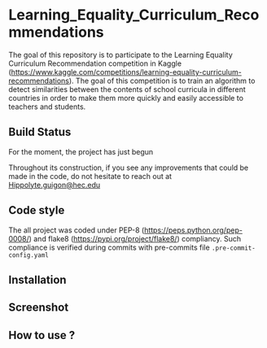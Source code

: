 # Learning_Equality_Curriculum_Recommendations

The goal of this repository is to participate to the Learning Equality Curriculum Recommendation competition in Kaggle (https://www.kaggle.com/competitions/learning-equality-curriculum-recommendations). The goal of this competition is to train an algorithm to detect similarities between the contents of school curricula in different countries in order to make them more quickly and easily accessible to teachers and students. 

## Build Status

For the moment, the project has just begun 

Throughout its construction, if you see any improvements that could be made in the code, do not hesitate to reach out at 
Hippolyte.guigon@hec.edu

## Code style 

The all project was coded under PEP-8 (https://peps.python.org/pep-0008/) and flake8 (https://pypi.org/project/flake8/) compliancy. Such compliance is verified during commits with pre-commits file ```.pre-commit-config.yaml```

## Installation


## Screenshot 

## How to use ? 


